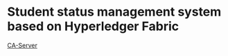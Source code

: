 # Student status management system based on Hyperledger Fabric

[CA-Server](https://github.com/hyperledger/fabric-samples/blob/main/test-network/organizations/fabric-ca/registerEnroll.sh)
